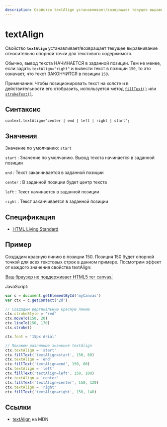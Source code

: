 ```yaml
---
description: Свойство textAlign устанавливает/возвращает текущее выравнивание относительно опорной точки для текстового содержимого
---
```


# textAlign

Свойство **`textAlign`** устанавливает/возвращает текущее выравнивание относительно опорной точки для текстового содержимого.

Обычно, вывод текста НАЧИНАЕТСЯ в заданной позиции. Тем не менее, если задать `textAlign="right"` и вывести текст в позиции `150`, то это означает, что текст ЗАКОНЧИТСЯ в позиции `150`.

Примечание: Чтобы позиционировать текст на холсте и в действительности его отобразить, используется метод [`fillText()`](<filltext().md>) или [`strokeText()`](<stroketext().md>).

## Синтаксис

```
context.textAlign="center | end | left | right | start";
```

## Значения

Значение по умолчанию: `start`

`start`
: Значение по умолчанию. Вывод текста начинается в заданной позиции

`end`
: Текст заканчивается в заданной позиции

`center`
: В заданной позиции будет центр текста

`left`
: Текст начинается в заданной позиции

`right`
: Текст заканчивается в заданной позиции

## Спецификация

- [HTML Living Standard](https://html.spec.whatwg.org/multipage/canvas.html#dom-context-2d-textalign)

## Пример

Создадим красную линию в позиции 150. Позиция 150 будет опорной точкой для всех текстовых строк в данном примере. Посмотрим эффект от каждого значения свойства textAlign:

<canvas id="myCanvas" width="300" height="200" style="border:1px solid #d3d3d3;background:#ffffff;">
Ваш браузер не поддерживает HTML5 тег canvas.
</canvas>
<script>
var c=document.getElementById("myCanvas");
var canvOK=1;
try {c.getContext("2d");}
catch (er) {canvOK=0;}
if (canvOK==1){
var ctx=c.getContext("2d");
ctx.strokeStyle="red";
ctx.moveTo(150,20);
ctx.lineTo(150,170);
ctx.stroke();
ctx.font="15px Arial";
ctx.textAlign="start";  
ctx.fillText("textAlign=start",150,60);  
ctx.textAlign="end";  
ctx.fillText("textAlign=end",150,80);  
ctx.textAlign="left";  
ctx.fillText("textAlign=left",150,100);
ctx.textAlign="center";  
ctx.fillText("textAlign=center",150,120);  
ctx.textAlign="right";  
ctx.fillText("textAlign=right",150,140);}
</script>

JavaScript:

```js
var c = document.getElementById('myCanvas')
var ctx = c.getContext('2d')

// Создадим вертикальную красную линию
ctx.strokeStyle = 'red'
ctx.moveTo(150, 20)
ctx.lineTo(150, 170)
ctx.stroke()

ctx.font = '15px Arial'

// Покажем различные значения textAlign
ctx.textAlign = 'start'
ctx.fillText('textAlign=start', 150, 60)
ctx.textAlign = 'end'
ctx.fillText('textAlign=end', 150, 80)
ctx.textAlign = 'left'
ctx.fillText('textAlign=left', 150, 100)
ctx.textAlign = 'center'
ctx.fillText('textAlign=center', 150, 120)
ctx.textAlign = 'right'
ctx.fillText('textAlign=right', 150, 140)
```

## Ссылки

- [textAlign](https://developer.mozilla.org/ru/docs/Web/API/CanvasRenderingContext2D/textAlign) на MDN
